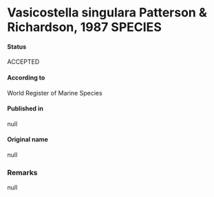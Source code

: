 Vasicostella singulara Patterson & Richardson, 1987 SPECIES
=======

#### Status
ACCEPTED

#### According to
World Register of Marine Species

#### Published in
null

#### Original name
null

### Remarks
null